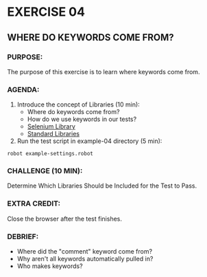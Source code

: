 # EXERCISE 04
## WHERE DO KEYWORDS COME FROM?
### PURPOSE:
The purpose of this exercise is to learn where keywords come from.

### AGENDA:
1. Introduce the concept of Libraries (10 min):
   - Where do keywords come from?
   - How do we use keywords in our tests?
   - [Selenium Library](http://robotframework.org/SeleniumLibrary/SeleniumLibrary.html)
   - [Standard Libraries](http://robotframework.org/robotframework/#user-guide)
2. Run the test script in example-04 directory (5 min):
```
robot example-settings.robot
```

### CHALLENGE (10 MIN):
Determine Which Libraries Should be Included for the Test to Pass.

### EXTRA CREDIT:
Close the browser after the test finishes.

### DEBRIEF:
- Where did the "comment" keyword come from?
- Why aren't all keywords automatically pulled in?
- Who makes keywords?
